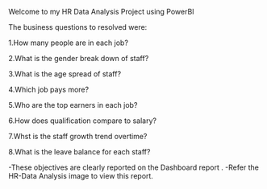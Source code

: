 Welcome to my HR Data Analysis Project using PowerBI

The business questions to resolved were:

1.How many people are in each job?

2.What is the gender break down of staff?

3.What is the age spread of staff?

4.Which job pays more?

5.Who are the top earners in each job?

6.How does qualification compare to salary?

7.Whst is the staff growth trend overtime?

8.What is the leave balance for each staff?


-These objectives are clearly reported on the Dashboard report .
-Refer the HR-Data Analysis image to view this report.
